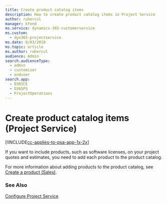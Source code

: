 ```yaml
---
title: Create product catalog items
description: How to create product catalog items in Project Service
author: ruhercul
manager: kfend
ms.service: dynamics-365-customerservice
ms.custom: 
  - dyn365-projectservice
ms.date: 8/03/2018
ms.topic: article
ms.author: ruhercul
audience: Admin
search.audienceType: 
  - admin
  - customizer
  - enduser
search.app: 
  - D365CE
  - D365PS
  - ProjectOperations
---
```

# Create product catalog items (Project Service)

[!INCLUDE[cc-applies-to-psa-app-1x-2x](../includes/cc-applies-to-psa-app-1x-2x.md)]

If you want to include products, such as software licenses, on your project quotes and estimates, you need to add each product to the product catalog.  
  
 For more information about adding products to the product catalog, see [Create a product (Sales)](https://docs.microsoft.com/dynamics365/sales-enterprise/create-product-sales).  
  
### See Also  
 [Configure Project Service](../psa/configure.md)
